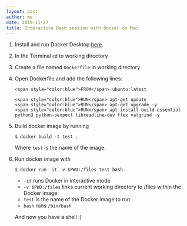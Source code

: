 ```yaml
---
layout: post
author: me
date: 2019-11-27
title: Interactive Bash session with Docker on Mac
---
```


1. Install and run Docker Desktop [here](https://docs.docker.com/docker-for-mac/install/).

2. In the Terminal `cd` to working directory

3. Create a file named `Dockerfile` in working directory

4. Open Dockerfile and add the following lines:

   ```
   <span style="color:blue">FROM</span> ubuntu:latest

   <span style="color:blue">RUN</span> apt-get update
   <span style="color:blue">RUN</span> apt-get upgrade -y
   <span style="color:blue">RUN</span> apt install build-essential python3 python-pexpect libreadline-dev flex valgrind -y
   ```
   
5. Build docker image by running

   ```
   $ docker build -t test .
   ```
   Where `test` is the name of the image.

6. Run docker image with

   ```
   $ docker run -it -v $PWD:/files test bash
   ```
   
   * `-it` runs Docker in interactive mode
   * `-v $PWD:/files` links current working directory to /files within the Docker image
   * `test` is the name of the Docker image to run
   * `bash` runs `/bin/bash`
   
   And now you have a shell :)
